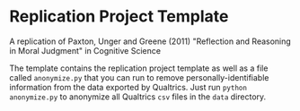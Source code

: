 # Replication Project Template

A replication of Paxton, Unger and Greene (2011) "Reflection and Reasoning in Moral Judgment" in Cognitive Science

The template contains the replication project template as well as a file called `anonymize.py` that you can run to remove personally-identifiable information from the data exported by Qualtrics. Just run `python anonymize.py` to anonymize all Qualtrics `csv` files in the `data` directory.
